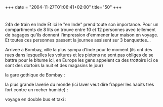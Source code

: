 +++
date = "2004-11-27T01:06:41+02:00"
title="50"
+++
#
24h de train en Inde
Et ici le "en Inde" prend toute son importance. Pour un compartiments de 8 lits on trouve entre 10 et 12 personnes avec tellement de bagages qu'ils donnent l'impression d'emmener leur maison en voyage. Et toutes ces personnes passent la journee assisent sur 3 banquettes... 

Arrivee a Bombay, ville la plus sympa d'Inde pour le moment (ils ont des rues dans lesquelles les voitures et les pietons ne sont pas obliges de se battre pour le bitume ici, en Europe les gens appelent ca des trottoirs ici ce sont des dortoirs la nuit et des magasins le jour) 

la gare gothique de Bombay : 
 
 la plus grande laverie du monde (ici laver veut dire frapper les habits tres fort contre un rocher humide) : 
  
  voyage en double bus et taxi :


